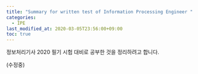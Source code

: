 ```yaml
---
title: "Summary for written test of Information Processing Engineer "
categories: 
  - IPE
last_modified_at: 2020-03-05T23:56:00+09:00
toc: true
---
```


정보처리기사 2020 필기 시험 대비로 공부한 것을 정리하려고 합니다.<br/>

(수정중)
